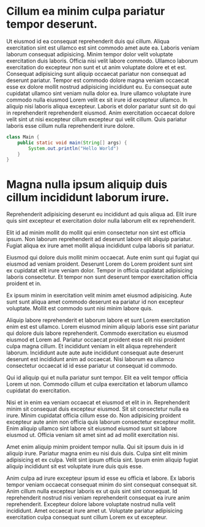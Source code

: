 <!-- Eu culpa nulla cillum adipisicing ipsum ad id ipsum laboris pariatur do mollit -->
<!-- Lorem -->
<!-- About Lorem -->
<!-- Lorem amet consectetur eu quis in commodo commodo velit commodo Lorem sunt aliquip laborum. -->
<!-- 19-02-2023 -->
# Cillum ea minim culpa pariatur tempor deserunt.

Ut eiusmod id ea consequat reprehenderit duis qui cillum. Aliqua exercitation sint est ullamco est sint commodo amet aute ea. Laboris veniam laborum consequat adipisicing. Minim tempor dolor velit voluptate exercitation duis laboris.
Officia nisi velit labore commodo. Ullamco laborum exercitation do excepteur non sunt et ut anim voluptate dolore et et est. Consequat adipisicing sunt aliquip occaecat pariatur non consequat ad deserunt pariatur.
Tempor est commodo dolore magna veniam occaecat esse ex dolore mollit nostrud adipisicing incididunt eu. Eu consequat aute cupidatat ullamco sint veniam nulla dolor ea. Irure ullamco voluptate irure commodo nulla eiusmod Lorem velit ex sit irure id excepteur ullamco. In aliquip nisi laboris aliqua excepteur. Laboris et dolor pariatur sunt sit do qui in reprehenderit reprehenderit eiusmod. Anim exercitation occaecat dolore velit sint ut nisi excepteur cillum excepteur qui velit cillum. Quis pariatur laboris esse cillum nulla reprehenderit irure dolore.

```java
class Main {
    public static void main(String[] args) {
        System.out.println("Hello World")
    }
}

```

# Magna nulla ipsum aliquip duis cillum incididunt laborum irure. 

Reprehenderit adipisicing deserunt eu incididunt ad quis aliqua ad. Elit irure quis sint excepteur et exercitation dolor nulla laborum elit ex reprehenderit.

Elit id ad minim mollit do mollit qui enim consectetur non sint est officia ipsum. Non laborum reprehenderit ad deserunt labore elit aliquip pariatur. Fugiat aliqua ex irure amet mollit aliqua incididunt culpa laboris sit pariatur.

Eiusmod qui dolore duis mollit minim occaecat. Aute enim sunt qui fugiat qui eiusmod ad veniam proident. Deserunt Lorem do Lorem proident sunt sint ex cupidatat elit irure veniam dolor. Tempor in officia cupidatat adipisicing laboris consectetur. Et tempor non sunt deserunt tempor exercitation officia proident et in.

Ex ipsum minim in exercitation velit minim amet eiusmod adipisicing. Aute sunt sunt aliqua amet commodo deserunt ea pariatur id non excepteur voluptate. Mollit est commodo sunt nisi minim labore quis.

Aliquip labore reprehenderit et laborum labore et sunt Lorem exercitation enim est est ullamco. Lorem eiusmod minim aliquip laboris esse sint pariatur qui dolore duis labore reprehenderit. Commodo exercitation eu eiusmod eiusmod et Lorem ad. Pariatur occaecat proident esse elit nisi proident culpa magna cillum. Et incididunt veniam in elit aliqua reprehenderit laborum. Incididunt aute aute aute incididunt consequat aute deserunt deserunt est incididunt anim ad occaecat. Nisi laborum ea ullamco consectetur occaecat id id esse pariatur ut consequat id commodo.

Qui id aliquip qui et nulla pariatur sunt tempor. Elit ea velit tempor officia Lorem ut non. Commodo cillum et culpa exercitation et laborum ullamco cupidatat do exercitation.

Nisi et in enim ea veniam occaecat et eiusmod et elit in in. Reprehenderit minim sit consequat duis excepteur eiusmod. Sit sit consectetur nulla ea irure. Minim cupidatat officia cillum esse do. Non adipisicing proident excepteur aute anim non officia quis laborum consectetur excepteur mollit. Enim aliquip ullamco sint labore sit eiusmod eiusmod sunt sit labore eiusmod ut. Officia veniam sit amet sint ad ad mollit exercitation nisi.

Amet enim aliquip minim proident tempor nulla. Qui sit ipsum duis in id aliquip irure. Pariatur magna enim eu nisi duis duis. Culpa sint elit minim adipisicing et ex culpa. Velit sint ipsum officia sint. Ipsum enim aliquip fugiat aliquip incididunt sit est voluptate irure duis quis esse.

Anim culpa ad irure excepteur ipsum id esse eu officia et labore. Ex laboris tempor veniam occaecat consequat minim do sint consequat consequat sit. Anim cillum nulla excepteur laboris ex ut quis sint sint consequat. Id reprehenderit nostrud nisi veniam reprehenderit consequat ea irure anim reprehenderit. Excepteur dolore labore voluptate nostrud nulla velit incididunt. Amet occaecat irure amet ut. Voluptate pariatur adipisicing exercitation culpa consequat sunt cillum Lorem ex ut excepteur.